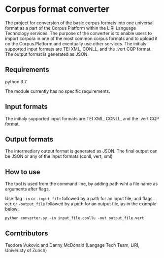 # Corpus format converter

The project for conversion of the basic corpus formats into one universal format as a part of the Corpus Platform within the LiRI Language Technology services. 
The purpose of the converter is to enable users to import corpora in one of the most common corpus formats and to upload it on the Corpus Platform and eventually use other services. 
The initialy supported input formats are TEI XML, CONLL, and the .vert CQP format. The output format is generated as JSON.

## Requirements
python 3.7

The module currently has no specific requirements.

## Input formats

The initialy supported input formats are TEI XML, CONLL, and the .vert CQP format. 

## Output formats

The intermediary output format is generated as JSON. The final output can be JSON or any of the input formats (conll, vert, xml)

## How to use

The tool is used from the command line, by adding path wiht a file name as arguments after flags.

Use flag `-in` or `-input_file` followed by a path for an input file, and flags `-out` or `-output_file` followed by a path for an output file, as in the example below:

`python converter.py -in input_file.conllu -out output_file.vert` 

## Corntributors

Teodora Vukovic and Danny McDonald (Langage Tech Team, LiRI, Univeristy of Zurich)
